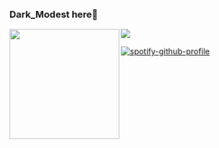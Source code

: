 ### Dark_Modest here👋
<img align="left" src="https://github-readme-stats.vercel.app/api/top-langs/?username=DarkModest" height=195>
<img align="left" src="https://github-readme-stats.vercel.app/api?username=DarkModest&include_all_commits=true&count_private-true&custom_title=Dark_Modest'%20GitHub%20Stats&line_height=30&show_icons=true&hide_border=false&bg_color=ffffff&title_color=000000&icon_color=000000&text_color=463467"><br>

[![spotify-github-profile](https://spotify-github-profile.vercel.app/api/view?uid=31mpag3knqjarswtsram53mduc54&cover_image=true&theme=default&show_offline=false&background_color=000000&interchange=false&bar_color_cover=true)](https://github.com/kittinan/spotify-github-profile)
